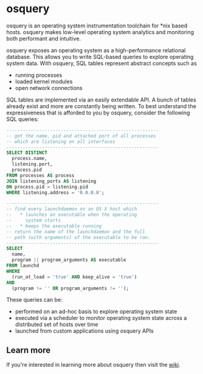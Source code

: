 osquery
=======

osquery is an operating system instrumentation toolchain for *nix based hosts. osquery makes low-level operating system analytics and monitoring both performant and intuitive.

osquery exposes an operating system as a high-performance relational database. This allows you to write SQL-based queries to explore operating system data. With osquery, SQL tables represent abstract concepts such as

- running processes
- loaded kernel modules
- open network connections

SQL tables are implemented via an easily extendable API. A bunch of tables already exist and more are constantly being written. To best understand the expressiveness that is afforded to you by osquery, consider the following SQL queries:

```sql
--------------------------------------------------------
-- get the name, pid and attached port of all processes 
-- which are listening on all interfaces
--------------------------------------------------------
SELECT DISTINCT 
  process.name, 
  listening.port, 
  process.pid
FROM processes AS process
JOIN listening_ports AS listening
ON process.pid = listening.pid
WHERE listening.address = '0.0.0.0';
```
```sql
--------------------------------------------------------
-- find every launchdaemon on an OS X host which 
--   * launches an executable when the operating 
--     system starts
--   * keeps the executable running 
-- return the name of the launchdaemon and the full 
-- path (with arguments) of the executable to be ran.
--------------------------------------------------------
SELECT 
  name, 
  program || program_arguments AS executable 
FROM launchd 
WHERE 
  (run_at_load = 'true' AND keep_alive = 'true') 
AND 
  (program != '' OR program_arguments != '');
```

These queries can be:
- performed on an ad-hoc basis to explore operating system state
- executed via a scheduler to monitor operating system state across a distributed set of hosts over time
- launched from custom applications using osquery APIs

## Learn more

If you're interested in learning more about osquery then visit the [wiki](https://github.com/facebook/osquery/wiki).
